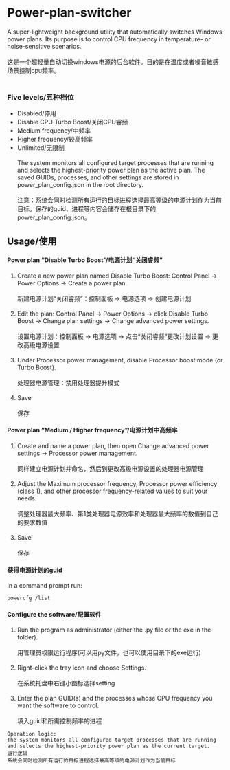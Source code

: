 # Power-plan-switcher
A super-lightweight background utility that automatically switches Windows power plans. Its purpose is to control CPU frequency in temperature- or noise-sensitive scenarios.<br></br>
这是一个超轻量自动切换windows电源的后台软件。目的是在温度或者噪音敏感场景控制cpu频率。<br></br>
### Five levels/五种档位
- Disabled/停用
- Disable CPU Turbo Boost/关闭CPU睿频
- Medium frequency/中频率
- Higher frequency/较高频率
- Unlimited/无限制 <br></br>
The system monitors all configured target processes that are running and selects the highest-priority power plan as the active plan. The saved GUIDs, processes, and other settings are stored in power_plan_config.json in the root directory.<br></br>
注意：系统会同时检测所有运行的目标进程选择最高等级的电源计划作为当前目标。保存的guid、进程等内容会储存在根目录下的power_plan_config.json。

## Usage/使用
#### Power plan “Disable Turbo Boost”/电源计划“关闭睿频”
1. Create a new power plan named Disable Turbo Boost: Control Panel → Power Options → Create a power plan.<br></br>新建电源计划“关闭睿频”：控制面板 → 电源选项 → 创建电源计划<br></br>
2. Edit the plan: Control Panel → Power Options → click Disable Turbo Boost → Change plan settings → Change advanced power settings.<br></br>设置电源计划：控制面板 → 电源选项 → 点击“关闭睿频”更改计划设置 → 更改高级电源设置<br></br>
3. Under Processor power management, disable Processor boost mode (or Turbo Boost).<br></br>处理器电源管理：禁用处理器提升模式<br></br>
4. Save<br></br>保存

#### Power plan “Medium / Higher frequency”/电源计划中高频率
1. Create and name a power plan, then open Change advanced power settings → Processor power management.<br></br>同样建立电源计划并命名，然后到更改高级电源设置的处理器电源管理<br></br>
2. Adjust the Maximum processor frequency, Processor power efficiency (class 1), and other processor frequency-related values to suit your needs.<br></br>调整处理器最大频率、第1类处理器电源效率和处理器最大频率的数值到自己的要求数值<br></br>
3. Save<br></br>保存

#### 获得电源计划的guid
In a command prompt run:
```
powercfg /list
```

#### Configure the software/配置软件
1. Run the program as administrator (either the .py file or the exe in the folder).<br></br>用管理员权限运行程序(可以用py文件，也可以使用目录下的exe运行)<br></br>
2. Right-click the tray icon and choose Settings.<br></br>在系统托盘中右键小图标选择setting<br></br>
3. Enter the plan GUID(s) and the processes whose CPU frequency you want the software to control.<br></br>填入guid和所需控制频率的进程
```
Operation logic:
The system monitors all configured target processes that are running and selects the highest-priority power plan as the current target.
运行逻辑
系统会同时检测所有运行的目标进程选择最高等级的电源计划作为当前目标
```
